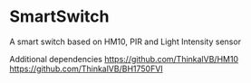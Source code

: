 # SmartSwitch
A smart switch based on HM10, PIR and Light Intensity sensor


Additional dependencies 
https://github.com/ThinkalVB/HM10
https://github.com/ThinkalVB/BH1750FVI
